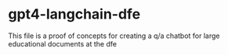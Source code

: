 # gpt4-langchain-dfe

This file is a proof of concepts for creating a q/a chatbot for large educational documents at the dfe
